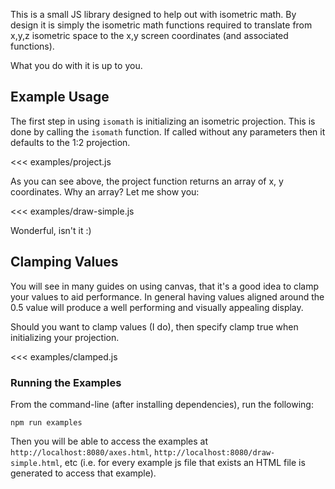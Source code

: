 This is a small JS library designed to help out with isometric math.  By design it is simply the isometric math functions required to translate from x,y,z isometric space to the x,y screen coordinates (and associated functions).

What you do with it is up to you.

## Example Usage

The first step in using `isomath` is initializing an isometric projection. This is done by calling the `isomath` function.  If called without any parameters then it defaults to the 1:2 projection.

<<< examples/project.js

As you can see above, the project function returns an array of x, y coordinates.  Why an array?  Let me show you:

<<< examples/draw-simple.js

Wonderful, isn't it :)

## Clamping Values

You will see in many guides on using canvas, that it's a good idea to clamp your values to aid performance.  In general having values aligned around the 0.5 value will produce a well performing and visually appealing display.

Should you want to clamp values (I do), then specify clamp true when initializing your projection.

<<< examples/clamped.js

### Running the Examples

From the command-line (after installing dependencies), run the following:

```
npm run examples
```

Then you will be able to access the examples at `http://localhost:8080/axes.html`, `http://localhost:8080/draw-simple.html`, etc (i.e. for every example js file that exists an HTML file is generated to access that example).

